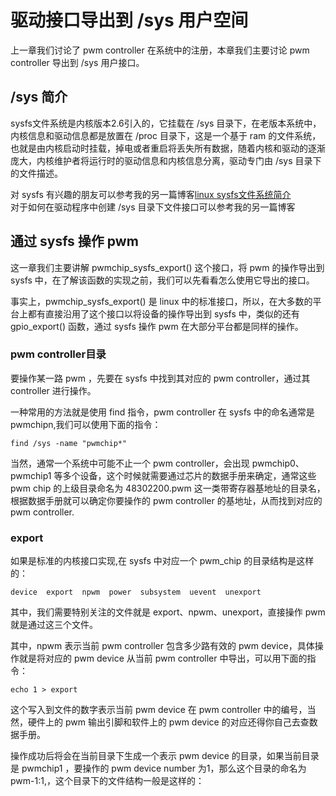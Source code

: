 # 驱动接口导出到 /sys 用户空间
上一章我们讨论了 pwm controller 在系统中的注册，本章我们主要讨论 pwm controller 导出到 /sys 用户接口。  

## /sys 简介
sysfs文件系统是内核版本2.6引入的，它挂载在 /sys 目录下，在老版本系统中，内核信息和驱动信息都是放置在 /proc 目录下，这是一个基于 ram 的文件系统，也就是由内核启动时挂载，掉电或者重启将丢失所有数据，随着内核和驱动的逐渐庞大，内核维护者将运行时的驱动信息和内核信息分离，驱动专门由 /sys 目录下的文件描述。   

对 sysfs 有兴趣的朋友可以参考我的另一篇博客[linux sysfs文件系统简介](http://www.downeyboy.com/2019/03/03/linux_sysfs/)  
对于如何在驱动程序中创建 /sys 目录下文件接口可以参考我的另一篇博客[]()


## 通过 sysfs 操作 pwm
这一章我们主要讲解 pwmchip_sysfs_export() 这个接口，将 pwm 的操作导出到 sysfs 中，在了解该函数的实现之前，我们可以先看看怎么使用它导出的接口。  

事实上，pwmchip_sysfs_export() 是 linux 中的标准接口，所以，在大多数的平台上都有直接沿用了这个接口以将设备的操作导出到 sysfs 中，类似的还有 gpio_export() 函数，通过 sysfs 操作 pwm 在大部分平台都是同样的操作。  

### pwm controller目录
要操作某一路 pwm ，先要在 sysfs 中找到其对应的 pwm controller，通过其 controller 进行操作。  

一种常用的方法就是使用 find 指令，pwm controller 在 sysfs 中的命名通常是 pwmchipn,我们可以使用下面的指令：

```
find /sys -name "pwmchip*"
```

当然，通常一个系统中可能不止一个 pwm controller，会出现 pwmchip0、pwmchip1 等多个设备，这个时候就需要通过芯片的数据手册来确定，通常这些 pwm chip 的上级目录命名为 48302200.pwm 这一类带寄存器基地址的目录名，根据数据手册就可以确定你要操作的 pwm controller 的基地址，从而找到对应的 pwm controller.

### export
如果是标准的内核接口实现,在 sysfs 中对应一个 pwm_chip 的目录结构是这样的：

```
device  export  npwm  power  subsystem  uevent  unexport
```

其中，我们需要特别关注的文件就是 export、npwm、unexport，直接操作 pwm 就是通过这三个文件。  

其中，npwm 表示当前 pwm controller 包含多少路有效的 pwm device，具体操作就是将对应的 pwm device 从当前 pwm controller 中导出，可以用下面的指令：

```
echo 1 > export
```

这个写入到文件的数字表示当前 pwm device 在 pwm controller 中的编号，当然，硬件上的 pwm 输出引脚和软件上的 pwm device 的对应还得你自己去查数据手册。   

操作成功后将会在当前目录下生成一个表示 pwm device 的目录，如果当前目录是 pwmchip1 ，要操作的 pwm device number 为1，那么这个目录的命名为 pwm-1:1,，这个目录下的文件结构一般是这样的：

```

```













